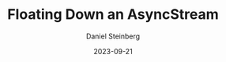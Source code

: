 ---
slug: "/talks/swift-connection/september-2023/daniel-steinberg-floating-down-an-asyncstream"
date: 2023-09-21
title: "Floating Down an AsyncStream"
author: "Daniel Steinberg"
video: zYUt8O-u9Sg
thumbnail: https:/async-assets.s3.eu-west-3.amazonaws.com/thumbnails/zYUt8O-u9Sg.jpg
slides: 
tags: []
year: 2023
conference: swift-connection
edition: september-2023
transcript:  
allow_ads: false
---